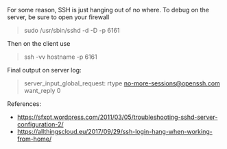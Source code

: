 For some reason, SSH is just hanging out of no where. To debug on the server, be sure to open your firewall

> sudo /usr/sbin/sshd -d -D -p 6161

Then on the client use

> ssh -vv hostname -p 6161

Final output on server log:

> server_input_global_request: rtype no-more-sessions@openssh.com want_reply 0

References:

- https://sfxpt.wordpress.com/2011/03/05/troubleshooting-sshd-server-configuration-2/
- https://allthingscloud.eu/2017/09/29/ssh-login-hang-when-working-from-home/
